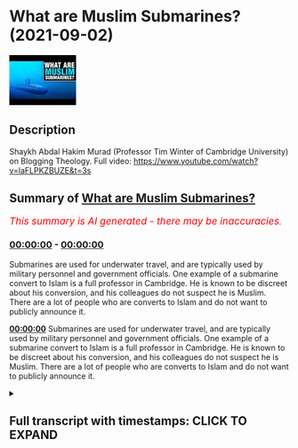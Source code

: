 # What are Muslim Submarines? (2021-09-02)

![alt What are Muslim Submarines?](2JUSe1VPljs.jpg "What are Muslim Submarines?")

## Description

Shaykh Abdal Hakim Murad (Professor Tim Winter of Cambridge University) on Blogging Theology. Full video: https://www.youtube.com/watch?v=laFLPKZBUZE&t=3s

## Summary of [What are Muslim Submarines?](https://www.youtube.com/watch?v=2JUSe1VPljs)


*<span style="color:red; font-size:125%">This summary is AI generated - there may be inaccuracies</span>. [](/)*

### [00:00:00](https://www.youtube.com/watch?v=2JUSe1VPljs&t=0) - [00:00:00](https://www.youtube.com/watch?v=2JUSe1VPljs&t=0)

Submarines are used for underwater travel, and are typically used by military personnel and government officials. One example of a submarine convert to Islam is a full professor in Cambridge. He is known to be discreet about his conversion, and his colleagues do not suspect he is Muslim. There are a lot of people who are converts to Islam and do not want to publicly announce it.

**[00:00:00](https://www.youtube.com/watch?v=2JUSe1VPljs&t=0)** Submarines are used for underwater travel, and are typically used by military personnel and government officials. One example of a submarine convert to Islam is a full professor in Cambridge. He is known to be discreet about his conversion, and his colleagues do not suspect he is Muslim. There are a lot of people who are converts to Islam and do not want to publicly announce it.

<details><summary><h2>Full transcript with timestamps: CLICK TO EXPAND</h2></summary>

[0:00:00](https://youtu.be/2JUSe1VPljs?t=0) this is the great unthought of europe  
[0:00:02](https://youtu.be/2JUSe1VPljs?t=2) um  
[0:00:03](https://youtu.be/2JUSe1VPljs?t=3) because you know the great the great  
[0:00:05](https://youtu.be/2JUSe1VPljs?t=5) pilgrimage center of western europe is  
[0:00:07](https://youtu.be/2JUSe1VPljs?t=7) santiago de compostela isn't it and or  
[0:00:10](https://youtu.be/2JUSe1VPljs?t=10) not  
[0:00:11](https://youtu.be/2JUSe1VPljs?t=11) in lourdes actually as about an hour and  
[0:00:12](https://youtu.be/2JUSe1VPljs?t=12) a half strong yeah but santiago is much  
[0:00:15](https://youtu.be/2JUSe1VPljs?t=15) bigger and medieval  
[0:00:17](https://youtu.be/2JUSe1VPljs?t=17) english people would go there and  
[0:00:19](https://youtu.be/2JUSe1VPljs?t=19) kaimino is a big thing  
[0:00:21](https://youtu.be/2JUSe1VPljs?t=21) when you get there to a rather in my  
[0:00:23](https://youtu.be/2JUSe1VPljs?t=23) view over baroque and elaborate bling  
[0:00:26](https://youtu.be/2JUSe1VPljs?t=26) church  
[0:00:27](https://youtu.be/2JUSe1VPljs?t=27) at the center of it there's the big  
[0:00:28](https://youtu.be/2JUSe1VPljs?t=28) statue of saint james  
[0:00:30](https://youtu.be/2JUSe1VPljs?t=30) and his title is saint james matamoros  
[0:00:33](https://youtu.be/2JUSe1VPljs?t=33) the muslim killer  
[0:00:35](https://youtu.be/2JUSe1VPljs?t=35) so the destination of western europe's  
[0:00:38](https://youtu.be/2JUSe1VPljs?t=38) big sacred pilgrimage is this big statue  
[0:00:40](https://youtu.be/2JUSe1VPljs?t=40) and he has a white face he's on his  
[0:00:42](https://youtu.be/2JUSe1VPljs?t=42) horse and with his sword he's cutting  
[0:00:44](https://youtu.be/2JUSe1VPljs?t=44) their heads off these rather sad looking  
[0:00:46](https://youtu.be/2JUSe1VPljs?t=46) dark-skinned muslims who are being  
[0:00:48](https://youtu.be/2JUSe1VPljs?t=48) trampled underfoot  
[0:00:49](https://youtu.be/2JUSe1VPljs?t=49) and nowadays the church finds it a bit  
[0:00:51](https://youtu.be/2JUSe1VPljs?t=51) unecumenical and embarrassing so you can  
[0:00:53](https://youtu.be/2JUSe1VPljs?t=53) see that they arrange flowers to kind of  
[0:00:55](https://youtu.be/2JUSe1VPljs?t=55) disguise  
[0:00:57](https://youtu.be/2JUSe1VPljs?t=57) sad looking muslims  
[0:00:58](https://youtu.be/2JUSe1VPljs?t=58) [Applause]  
[0:01:01](https://youtu.be/2JUSe1VPljs?t=61) of spain  
[0:01:02](https://youtu.be/2JUSe1VPljs?t=62) james the muslim killer and that's so  
[0:01:04](https://youtu.be/2JUSe1VPljs?t=64) deeply rooted in the dna even of quite  
[0:01:07](https://youtu.be/2JUSe1VPljs?t=67) secular people i think like douglas  
[0:01:08](https://youtu.be/2JUSe1VPljs?t=68) murray and so forth that it's just very  
[0:01:11](https://youtu.be/2JUSe1VPljs?t=71) very hard but there are people even from  
[0:01:13](https://youtu.be/2JUSe1VPljs?t=73) the far right in europe who have made  
[0:01:15](https://youtu.be/2JUSe1VPljs?t=75) the leap into islam publicly or  
[0:01:16](https://youtu.be/2JUSe1VPljs?t=76) privately i'm in conversation with some  
[0:01:20](https://youtu.be/2JUSe1VPljs?t=80) you know really nationalistic people in  
[0:01:22](https://youtu.be/2JUSe1VPljs?t=82) europe quite well-known people who have  
[0:01:24](https://youtu.be/2JUSe1VPljs?t=84) wikipedia pages and a kind of twitter  
[0:01:27](https://youtu.be/2JUSe1VPljs?t=87) storm whenever they say something who  
[0:01:29](https://youtu.be/2JUSe1VPljs?t=89) have discreetly  
[0:01:30](https://youtu.be/2JUSe1VPljs?t=90) come to islam or at least recognize that  
[0:01:32](https://youtu.be/2JUSe1VPljs?t=92) islam is the truth so  
[0:01:34](https://youtu.be/2JUSe1VPljs?t=94) one should never despair of those people  
[0:01:36](https://youtu.be/2JUSe1VPljs?t=96) and um  
[0:01:43](https://youtu.be/2JUSe1VPljs?t=103) [Music]  
[0:01:47](https://youtu.be/2JUSe1VPljs?t=107) himself before the lord of of abraham  
[0:01:49](https://youtu.be/2JUSe1VPljs?t=109) that would be a a day to rejoice so uh  
[0:01:52](https://youtu.be/2JUSe1VPljs?t=112) um  
[0:01:53](https://youtu.be/2JUSe1VPljs?t=113) you quite do review the coin this term  
[0:01:55](https://youtu.be/2JUSe1VPljs?t=115) submarines  
[0:01:58](https://youtu.be/2JUSe1VPljs?t=118) what are submarines  
[0:02:00](https://youtu.be/2JUSe1VPljs?t=120) submarines are those people of  
[0:02:02](https://youtu.be/2JUSe1VPljs?t=122) we don't know how many they are who  
[0:02:04](https://youtu.be/2JUSe1VPljs?t=124) convert to islam and do it but without  
[0:02:07](https://youtu.be/2JUSe1VPljs?t=127) announcing it to anybody  
[0:02:11](https://youtu.be/2JUSe1VPljs?t=131) i even knew a guy jewish guy  
[0:02:14](https://youtu.be/2JUSe1VPljs?t=134) who whose wife was very puzzled at kind  
[0:02:16](https://youtu.be/2JUSe1VPljs?t=136) of four o'clock in the morning he would  
[0:02:18](https://youtu.be/2JUSe1VPljs?t=138) mysteriously get up out of bed and come  
[0:02:20](https://youtu.be/2JUSe1VPljs?t=140) back 10 minutes later a little bit damp  
[0:02:23](https://youtu.be/2JUSe1VPljs?t=143) and she couldn't figure out what this  
[0:02:24](https://youtu.be/2JUSe1VPljs?t=144) was about  
[0:02:25](https://youtu.be/2JUSe1VPljs?t=145) went on for years um but yes i know a  
[0:02:28](https://youtu.be/2JUSe1VPljs?t=148) full professor here in cambridge who's  
[0:02:30](https://youtu.be/2JUSe1VPljs?t=150) been a muslim  
[0:02:32](https://youtu.be/2JUSe1VPljs?t=152) occasion you see him discreetly in the  
[0:02:34](https://youtu.be/2JUSe1VPljs?t=154) mosque but he's certainly not known to  
[0:02:35](https://youtu.be/2JUSe1VPljs?t=155) be muslim and  
[0:02:37](https://youtu.be/2JUSe1VPljs?t=157) there's you know there's i know a guy  
[0:02:39](https://youtu.be/2JUSe1VPljs?t=159) who is the senior adviser to  
[0:02:42](https://youtu.be/2JUSe1VPljs?t=162) a cabinet minister in the current  
[0:02:44](https://youtu.be/2JUSe1VPljs?t=164) government who is an active convert to  
[0:02:46](https://youtu.be/2JUSe1VPljs?t=166) islam but i think nobody in boris's team  
[0:02:50](https://youtu.be/2JUSe1VPljs?t=170) suspect this there's quite a lot of them  
[0:02:54](https://youtu.be/2JUSe1VPljs?t=174) um and the idea is that they want the  
[0:02:56](https://youtu.be/2JUSe1VPljs?t=176) beauty of islam and they love the form  
[0:02:57](https://youtu.be/2JUSe1VPljs?t=177) of prayer and the purity of the  
[0:02:59](https://youtu.be/2JUSe1VPljs?t=179) monotheism and what's not to like  
[0:03:01](https://youtu.be/2JUSe1VPljs?t=181) but all of the kind of uh  
[0:03:05](https://youtu.be/2JUSe1VPljs?t=185) crisis talk about muslim communities and  
[0:03:08](https://youtu.be/2JUSe1VPljs?t=188) palestine and afghanistan and so forth  
[0:03:10](https://youtu.be/2JUSe1VPljs?t=190) they don't feel that they want to take  
[0:03:12](https://youtu.be/2JUSe1VPljs?t=192) on  
[0:03:13](https://youtu.be/2JUSe1VPljs?t=193) the psycho babble that goes with it so  
[0:03:15](https://youtu.be/2JUSe1VPljs?t=195) they they keep quiet about it so yeah  
[0:03:18](https://youtu.be/2JUSe1VPljs?t=198) there's certainly a lot of people like  
[0:03:19](https://youtu.be/2JUSe1VPljs?t=199) that  

</details>
